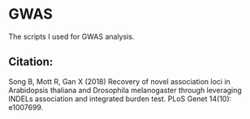 # GWAS
The scripts I used for GWAS analysis.


## Citation:
Song B, Mott R, Gan X (2018) Recovery of novel association loci in Arabidopsis thaliana and Drosophila melanogaster through leveraging INDELs association and integrated burden test. PLoS Genet 14(10): e1007699. 
